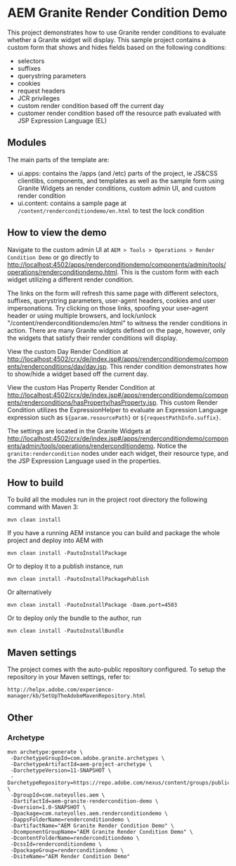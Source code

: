 # AEM Granite Render Condition Demo

This project demonstrates how to use Granite render conditions to evaluate whether a Granite widget will display. This sample project contains a custom form that shows and hides fields based on the following conditions:

- selectors
- suffixes
- querystring parameters
- cookies
- request headers
- JCR privileges
- custom render condition based off the current day
- customer render condition based off the resource path evaluated with JSP Expression Language (EL)

## Modules

The main parts of the template are:

* ui.apps: contains the /apps (and /etc) parts of the project, ie JS&CSS clientlibs, components, and templates as well as the sample form using Granite Widgets an render conditions, custom admin UI, and custom render condition
* ui.content: contains a sample page at `/content/renderconditiondemo/en.html` to test the lock condition

## How to view the demo

Navigate to the custom admin UI at `AEM > Tools > Operations > Render Condition Demo` or go directly to [http://localhost:4502/apps/renderconditiondemo/components/admin/tools/operations/renderconditiondemo.html](http://localhost:4502/apps/renderconditiondemo/components/admin/tools/operations/renderconditiondemo.html). This is the custom form with each widget utilizing a different render condition.

The links on the form will refresh this same page with different selectors, suffixes, querystring parameters, user-agent headers, cookies and user impersonations. Try clicking on those links, spoofing your user-agent header or using multiple browsers, and lock/unlock "/content/renderconditiondemo/en.html" to witness the render conditions in action. There are many Granite widgets defined on the page, however, only the widgets that satisfy their render conditions will display.

View the custom Day Render Condition at [http://localhost:4502/crx/de/index.jsp#/apps/renderconditiondemo/components/renderconditions/day/day.jsp](http://localhost:4502/crx/de/index.jsp#/apps/renderconditiondemo/components/renderconditions/day/day.jsp). This render condition demonstrates how to show/hide a widget based off the current day.

View the custom Has Property Render Condition at [http://localhost:4502/crx/de/index.jsp#/apps/renderconditiondemo/components/renderconditions/hasProperty/hasProperty.jsp](http://localhost:4502/crx/de/index.jsp#/apps/renderconditiondemo/components/renderconditions/hasProperty/hasProperty.jsp). This custom Render Condition utilizes the ExpressionHelper to evaluate an Expression Language expression such as `${param.resourcePath}` or `${requestPathInfo.suffix}`.

The settings are located in the Granite Widgets at [http://localhost:4502/crx/de/index.jsp#/apps/renderconditiondemo/components/admin/tools/operations/renderconditiondemo](http://localhost:4502/crx/de/index.jsp#/apps/renderconditiondemo/components/admin/tools/operations/renderconditiondemo). Notice the `granite:rendercondition` nodes under each widget, their resource type, and the JSP Expression Language used in the properties.

## How to build

To build all the modules run in the project root directory the following command with Maven 3:

    mvn clean install

If you have a running AEM instance you can build and package the whole project and deploy into AEM with  

    mvn clean install -PautoInstallPackage

Or to deploy it to a publish instance, run

    mvn clean install -PautoInstallPackagePublish

Or alternatively

    mvn clean install -PautoInstallPackage -Daem.port=4503

Or to deploy only the bundle to the author, run

    mvn clean install -PautoInstallBundle

## Maven settings

The project comes with the auto-public repository configured. To setup the repository in your Maven settings, refer to:

    http://helpx.adobe.com/experience-manager/kb/SetUpTheAdobeMavenRepository.html

## Other

### Archetype

````
mvn archetype:generate \
 -DarchetypeGroupId=com.adobe.granite.archetypes \
 -DarchetypeArtifactId=aem-project-archetype \
 -DarchetypeVersion=11-SNAPSHOT \
 -DarchetypeRepository=https://repo.adobe.com/nexus/content/groups/public/ \
 -DgroupId=com.nateyolles.aem \
 -DartifactId=aem-granite-rendercondition-demo \
 -Dversion=1.0-SNAPSHOT \
 -Dpackage=com.nateyolles.aem.renderconditiondemo \
 -DappsFolderName=renderconditiondemo \
 -DartifactName="AEM Granite Render Condition Demo" \
 -DcomponentGroupName="AEM Granite Render Condition Demo" \
 -DcontentFolderName=renderconditiondemo \
 -DcssId=renderconditiondemo \
 -DpackageGroup=renderconditiondemo \
 -DsiteName="AEM Render Condition Demo"
````